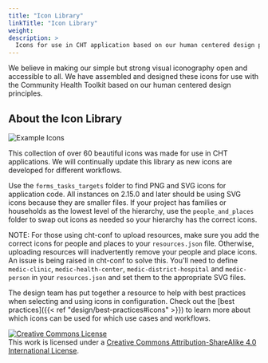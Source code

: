 ```yaml
---
title: "Icon Library"
linkTitle: "Icon Library"
weight: 
description: >
  Icons for use in CHT application based on our human centered design principles
---
```


We believe in making our simple but strong visual iconography open and accessible to all. We have assembled and designed these icons for use with the Community Health Toolkit based on our human centered design principles.

## About the Icon Library
<img alt="Example Icons" style="border-width:0" src="https://static1.squarespace.com/static/5bd25eea65a707ad54c1e8ca/t/5bf4a3442b6a2841cd402a05/1542759243884/CHT-feature-overview-01.png?format=1000w" />

This collection of over 60 beautiful icons was made for use in CHT applications. We will continually update this library as new icons are developed for different workflows.

Use the `forms_tasks_targets` folder to find PNG and SVG icons for application code. All instances on 2.15.0 and later should be using SVG icons because they are smaller files. If your project has families or households as the lowest level of the hierarchy, use the `people_and_places` folder to swap out icons as needed so your hierarchy has the correct icons.

NOTE: For those using cht-conf to upload resources, make sure you add the correct icons for people and places to your `resources.json` file. Otherwise, uploading resources will inadvertently remove your people and place icons. An issue is being raised in cht-conf to solve this. You'll need to define `medic-clinic`, `medic-health-center`, `medic-district-hospital` and `medic-person` in your `resources.json` and set them to the appropriate SVG files.

The design team has put together a resource to help with best practices when selecting and using icons in configuration. Check out the [best practices]({{< ref "design/best-practices#icons"  >}}) to learn more about which icons can be used for which use cases and workflows.

<a rel="license" href="http://creativecommons.org/licenses/by-sa/4.0/"><img alt="Creative Commons License" style="border-width:0" src="https://i.creativecommons.org/l/by-sa/4.0/88x31.png" /></a><br />This work is licensed under a <a rel="license" href="http://creativecommons.org/licenses/by-sa/4.0/">Creative Commons Attribution-ShareAlike 4.0 International License</a>.
